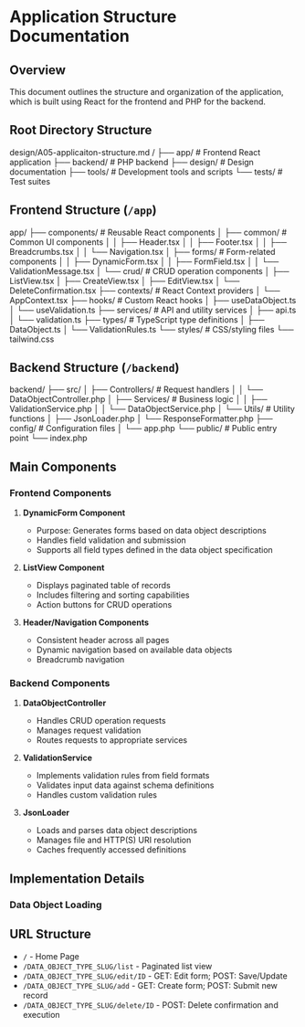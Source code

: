 # Application Structure Documentation

## Overview
This document outlines the structure and organization of the application, which is built using React for the frontend and PHP for the backend.

## Root Directory Structure


design/A05-applicaiton-structure.md
/
├── app/ # Frontend React application
├── backend/ # PHP backend
├── design/ # Design documentation
├── tools/ # Development tools and scripts
└── tests/ # Test suites

## Frontend Structure (`/app`)
app/
├── components/ # Reusable React components
│ ├── common/ # Common UI components
│ │ ├── Header.tsx
│ │ ├── Footer.tsx
│ │ ├── Breadcrumbs.tsx
│ │ └── Navigation.tsx
│ ├── forms/ # Form-related components
│ │ ├── DynamicForm.tsx
│ │ ├── FormField.tsx
│ │ └── ValidationMessage.tsx
│ └── crud/ # CRUD operation components
│ ├── ListView.tsx
│ ├── CreateView.tsx
│ ├── EditView.tsx
│ └── DeleteConfirmation.tsx
├── contexts/ # React Context providers
│ └── AppContext.tsx
├── hooks/ # Custom React hooks
│ ├── useDataObject.ts
│ └── useValidation.ts
├── services/ # API and utility services
│ ├── api.ts
│ └── validation.ts
├── types/ # TypeScript type definitions
│ ├── DataObject.ts
│ └── ValidationRules.ts
└── styles/ # CSS/styling files
└── tailwind.css

## Backend Structure (`/backend`)
backend/
├── src/
│ ├── Controllers/ # Request handlers
│ │ └── DataObjectController.php
│ ├── Services/ # Business logic
│ │ ├── ValidationService.php
│ │ └── DataObjectService.php
│ └── Utils/ # Utility functions
│ ├── JsonLoader.php
│ └── ResponseFormatter.php
├── config/ # Configuration files
│ └── app.php
└── public/ # Public entry point
└── index.php


## Main Components

### Frontend Components

1. **DynamicForm Component**
   - Purpose: Generates forms based on data object descriptions
   - Handles field validation and submission
   - Supports all field types defined in the data object specification

2. **ListView Component**
   - Displays paginated table of records
   - Includes filtering and sorting capabilities
   - Action buttons for CRUD operations

3. **Header/Navigation Components**
   - Consistent header across all pages
   - Dynamic navigation based on available data objects
   - Breadcrumb navigation

### Backend Components

1. **DataObjectController**
   - Handles CRUD operation requests
   - Manages request validation
   - Routes requests to appropriate services

2. **ValidationService**
   - Implements validation rules from field formats
   - Validates input data against schema definitions
   - Handles custom validation rules

3. **JsonLoader**
   - Loads and parses data object descriptions
   - Manages file and HTTP(S) URI resolution
   - Caches frequently accessed definitions

## Implementation Details

### Data Object Loading



## URL Structure
- `/` - Home Page
- `/DATA_OBJECT_TYPE_SLUG/list` - Paginated list view
- `/DATA_OBJECT_TYPE_SLUG/edit/ID` - GET: Edit form; POST: Save/Update
- `/DATA_OBJECT_TYPE_SLUG/add` - GET: Create form; POST: Submit new record
- `/DATA_OBJECT_TYPE_SLUG/delete/ID` - POST: Delete confirmation and execution

